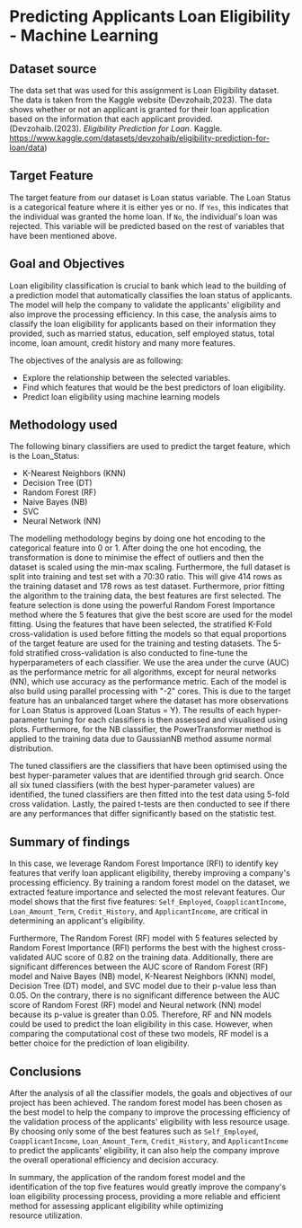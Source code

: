# Predicting Applicants Loan Eligibility - Machine Learning

## Dataset source

The data set that was used for this assignment is Loan Eligibility dataset. The data is taken from the Kaggle website (Devzohaib,2023). The data shows whether or not an applicant is granted for their loan application based on the information that each applicant provided.  
(Devzohaib.(2023). *Eligibility Prediction for Loan*. Kaggle. https://www.kaggle.com/datasets/devzohaib/eligibility-prediction-for-loan/data)

## Target Feature

The target feature from our dataset is Loan status variable. The Loan Status is a categorical feature where it is either yes or no. If `Yes`, this indicates that the individual was granted the home loan. If `No`, the individual's loan was rejected. This variable will be predicted based on the rest of variables that have been mentioned above.

## Goal and Objectives

Loan eligibility classification is crucial to bank which lead to the building of a prediction model that automatically classifies the loan status of applicants. The model will help the company to validate the applicants' eligibility and also improve the processing efficiency. In this case, the analysis aims to classify the loan eligibility for applicants based on their information they provided, such as married status, education, self employed status, total income, loan amount, credit history and many more features.

The objectives of the analysis are as following:
- Explore the relationship between the selected variables.
- Find which features that would be the best predictors of loan eligibility.
- Predict loan eligibility using machine learning models

## Methodology used

The following binary classifiers are used to predict the target feature, which is the Loan_Status: 
- K-Nearest Neighbors (KNN)
- Decision Tree (DT)
- Random Forest (RF)
- Naive Bayes (NB)
- SVC
- Neural Network (NN)

The modelling methodology begins by doing one hot encoding to the categorical feature into 0 or 1. After doing the one hot encoding, the transformation is done to minimise the effect of outliers and then the dataset is scaled using the min-max scaling. Furthermore, the full dataset is split into training and test set with a 70:30 ratio. This will give 414 rows as the training dataset and 178 rows as test dataset. Furthermore, prior fitting the algorithm to the training data, the best features are first selected. The feature selection is done using the powerful Random Forest Importance method where the 5 features that give the best score are used for the model fitting. 
Using the features that have been selected, the stratified K-Fold cross-validation is used before fitting the models so that equal proportions of the target feature are used for the training and testing datasets. The 5-fold stratified cross-validation is also conducted to fine-tune the hyperparameters of each classifier. We use the area under the curve (AUC) as the performance metric for all algorithms, except for neural networks (NN), which use accuracy as the performance metric. Each of the model is also build using parallel processing with "-2" cores. This is due to the target feature has an unbalanced target where the dataset has more observations for Loan Status is approved (Loan Status = Y). The results of each hyper-parameter tuning for each classifiers is then assessed and visualised using plots. Furthermore, for the NB classifier, the PowerTransformer method is applied to the training data due to GaussianNB method assume normal distribution. 

The tuned classifiers are the classifiers that have been optimised using the best hyper-parameter values that are identified through grid search. Once all six tuned classifiers (with the best hyper-parameter values) are identified, the tuned classifiers are then fitted into the test data using 5-fold cross validation. Lastly, the paired t-tests are then conducted to see if there are any performances that differ significantly based on the statistic test. 

## Summary of findings

In this case, we leverage Random Forest Importance (RFI) to identify key features that verify loan applicant eligibility, thereby improving a company's processing efficiency. By training a random forest model on the dataset, we extracted feature importance and selected the most relevant features. Our model shows that the first five features: `Self_Employed`, `CoapplicantIncome`, `Loan_Amount_Term`, `Credit_History`, and `ApplicantIncome`, are critical in determining an applicant's eligibility.

Furthermore, The Random Forest (RF) model with 5 features selected by Random Forest Importance (RFI) performs the best with the highest cross-validated AUC score of 0.82 on the training data. Additionally, there are significant differences between the AUC score of Random Forest (RF) model and Naive Bayes (NB) model, K-Nearest Neighbors (KNN) model, Decision Tree (DT) model, and SVC model due to their p-value less than 0.05. On the contrary, there is no significant difference between the AUC score of Random Forest (RF) model and Neural network (NN) model because its p-value is greater than 0.05. Therefore, RF and NN models could be used to predict the loan eligibility in this case. However, when comparing the computational cost of these two models, RF model is a better choice for the prediction of loan eligibility.

## Conclusions

After the analysis of all the classifier models, the goals and objectives of our project has been achieved. The random forest model has been chosen as the best model to help the company to improve the processing efficiency of the validation process of the applicants' eligibility with less resource usage. By choosing only some of the best features such as `Self_Employed`, `CoapplicantIncome`, `Loan_Amount_Term`, `Credit_History`, and `ApplicantIncome` to predict the applicants' eligibility, it can also help the company improve the overall operational efficiency and decision accuracy.

In summary, the application of the random forest model and the identification of the top five features would greatly improve  the company's loan eligibility processing process, providing a more reliable and efficient method for assessing applicant eligibility while optimizing resource utilization.
